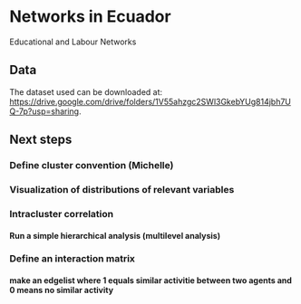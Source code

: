 # Networks in Ecuador
 Educational and Labour Networks

## Data
The dataset used can be downloaded at: https://drive.google.com/drive/folders/1V55ahzgc2SWl3GkebYUg814jbh7UQ-7p?usp=sharing.

## Next steps
### Define cluster convention (Michelle)
### Visualization of distributions of relevant variables
### Intracluster correlation
#### Run a simple hierarchical analysis (multilevel analysis)
### Define an interaction matrix
#### make an edgelist where 1 equals similar activitie between two agents and 0 means no similar activity
